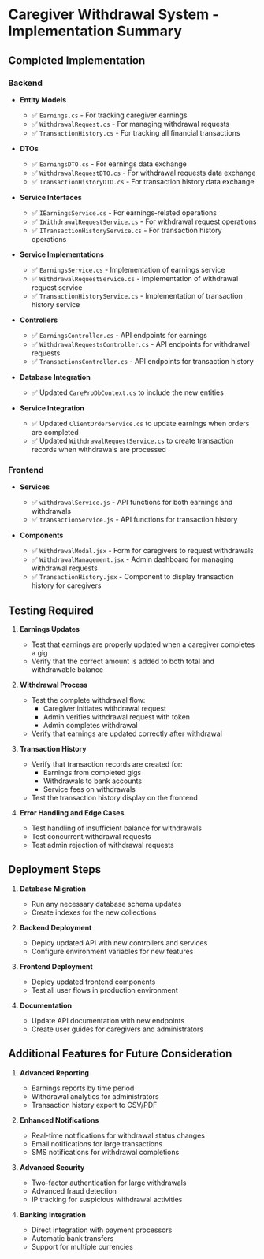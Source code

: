 # Caregiver Withdrawal System - Implementation Summary

## Completed Implementation

### Backend
- **Entity Models**
  - ✅ `Earnings.cs` - For tracking caregiver earnings
  - ✅ `WithdrawalRequest.cs` - For managing withdrawal requests
  - ✅ `TransactionHistory.cs` - For tracking all financial transactions

- **DTOs**
  - ✅ `EarningsDTO.cs` - For earnings data exchange
  - ✅ `WithdrawalRequestDTO.cs` - For withdrawal requests data exchange
  - ✅ `TransactionHistoryDTO.cs` - For transaction history data exchange

- **Service Interfaces**
  - ✅ `IEarningsService.cs` - For earnings-related operations
  - ✅ `IWithdrawalRequestService.cs` - For withdrawal request operations
  - ✅ `ITransactionHistoryService.cs` - For transaction history operations

- **Service Implementations**
  - ✅ `EarningsService.cs` - Implementation of earnings service
  - ✅ `WithdrawalRequestService.cs` - Implementation of withdrawal request service
  - ✅ `TransactionHistoryService.cs` - Implementation of transaction history service

- **Controllers**
  - ✅ `EarningsController.cs` - API endpoints for earnings
  - ✅ `WithdrawalRequestsController.cs` - API endpoints for withdrawal requests
  - ✅ `TransactionsController.cs` - API endpoints for transaction history

- **Database Integration**
  - ✅ Updated `CareProDbContext.cs` to include the new entities

- **Service Integration**
  - ✅ Updated `ClientOrderService.cs` to update earnings when orders are completed
  - ✅ Updated `WithdrawalRequestService.cs` to create transaction records when withdrawals are processed

### Frontend
- **Services**
  - ✅ `withdrawalService.js` - API functions for both earnings and withdrawals
  - ✅ `transactionService.js` - API functions for transaction history

- **Components**
  - ✅ `WithdrawalModal.jsx` - Form for caregivers to request withdrawals
  - ✅ `WithdrawalManagement.jsx` - Admin dashboard for managing withdrawal requests
  - ✅ `TransactionHistory.jsx` - Component to display transaction history for caregivers

## Testing Required

1. **Earnings Updates**
   - Test that earnings are properly updated when a caregiver completes a gig
   - Verify that the correct amount is added to both total and withdrawable balance

2. **Withdrawal Process**
   - Test the complete withdrawal flow:
     - Caregiver initiates withdrawal request
     - Admin verifies withdrawal request with token
     - Admin completes withdrawal
   - Verify that earnings are updated correctly after withdrawal

3. **Transaction History**
   - Verify that transaction records are created for:
     - Earnings from completed gigs
     - Withdrawals to bank accounts
     - Service fees on withdrawals
   - Test the transaction history display on the frontend

4. **Error Handling and Edge Cases**
   - Test handling of insufficient balance for withdrawals
   - Test concurrent withdrawal requests
   - Test admin rejection of withdrawal requests

## Deployment Steps

1. **Database Migration**
   - Run any necessary database schema updates
   - Create indexes for the new collections

2. **Backend Deployment**
   - Deploy updated API with new controllers and services
   - Configure environment variables for new features

3. **Frontend Deployment**
   - Deploy updated frontend components
   - Test all user flows in production environment

4. **Documentation**
   - Update API documentation with new endpoints
   - Create user guides for caregivers and administrators

## Additional Features for Future Consideration

1. **Advanced Reporting**
   - Earnings reports by time period
   - Withdrawal analytics for administrators
   - Transaction history export to CSV/PDF

2. **Enhanced Notifications**
   - Real-time notifications for withdrawal status changes
   - Email notifications for large transactions
   - SMS notifications for withdrawal completions

3. **Advanced Security**
   - Two-factor authentication for large withdrawals
   - Advanced fraud detection
   - IP tracking for suspicious withdrawal activities

4. **Banking Integration**
   - Direct integration with payment processors
   - Automatic bank transfers
   - Support for multiple currencies
